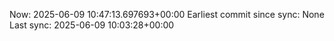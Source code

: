 Now: 2025-06-09 10:47:13.697693+00:00 Earliest commit since sync: None Last sync: 2025-06-09 10:03:28+00:00
